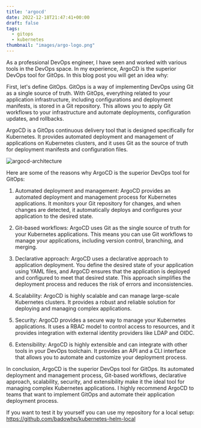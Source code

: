 ```yaml
---
title: 'argocd'
date: 2022-12-18T21:47:41+00:00
draft: false
tags:
  - gitops 
  - kubernetes
thumbnail: "images/argo-logo.png"
---
```

As a professional DevOps engineer, I have seen and worked with various tools in the DevOps space. In my experience, ArgoCD is the superior DevOps tool for GitOps. In this blog post you will get an idea why:

First, let's define GitOps. GitOps is a way of implementing DevOps using Git as a single source of truth. With GitOps, everything related to your application infrastructure, including configurations and deployment manifests, is stored in a Git repository. This allows you to apply Git workflows to your infrastructure and automate deployments, configuration updates, and rollbacks.


ArgoCD is a GitOps continuous delivery tool that is designed specifically for Kubernetes. It provides automated deployment and management of applications on Kubernetes clusters, and it uses Git as the source of truth for deployment manifests and configuration files.


![argocd-architecture](https://argo-cd.readthedocs.io/en/stable/assets/argocd_architecture.png)


Here are some of the reasons why ArgoCD is the superior DevOps tool for GitOps:

  1. Automated deployment and management: ArgoCD provides an automated deployment and management process for Kubernetes applications. It monitors your Git repository for changes, and when changes are detected, it automatically deploys and configures your application to the desired state.

  2. Git-based workflows: ArgoCD uses Git as the single source of truth for your Kubernetes applications. This means you can use Git workflows to manage your applications, including version control, branching, and merging.

  3. Declarative approach: ArgoCD uses a declarative approach to application deployment. You define the desired state of your application using YAML files, and ArgoCD ensures that the application is deployed and configured to meet that desired state. This approach simplifies the deployment process and reduces the risk of errors and inconsistencies.

  4. Scalability: ArgoCD is highly scalable and can manage large-scale Kubernetes clusters. It provides a robust and reliable solution for deploying and managing complex applications.

  5. Security: ArgoCD provides a secure way to manage your Kubernetes applications. It uses a RBAC model to control access to resources, and it provides integration with external identity providers like LDAP and OIDC.

  6. Extensibility: ArgoCD is highly extensible and can integrate with other tools in your DevOps toolchain. It provides an API and a CLI interface that allows you to automate and customize your deployment process.

In conclusion, ArgoCD is the superior DevOps tool for GitOps. Its automated deployment and management process, Git-based workflows, declarative approach, scalability, security, and extensibility make it the ideal tool for managing complex Kubernetes applications. I highly recommend ArgoCD to teams that want to implement GitOps and automate their application deployment process.

If you want to test it by yourself you can use my repository for a local setup:
https://github.com/badowhp/kubernetes-helm-local